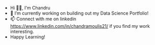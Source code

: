 - Hi 👋🏻, I'm Chandru
- 🔭 I’m currently working on building out my Data Science Portfolio!
- 📫 Connect with me on linkedin https://www.linkedin.com/in/chandramoulis21/ if you find my work interesting.
- Happy Learning!

<!---
Chandru-21/Chandru-21 is a ✨ special ✨ repository because its `README.md` (this file) appears on your GitHub profile.
You can click the Preview link to take a look at your changes.
--->
